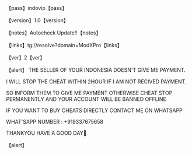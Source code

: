 【pass】indovip【pass】

【version】1.0【version】

【notes】Autocheck Update!!【notes】 

【links】tg://resolve?domain=ModXPro【links】

【ver】2【ver】

【alert】
THE SELLER OF YOUR INDONESIA DOESN'T GIVE ME PAYMENT.

I WILL STOP THE CHEAT WITHIN 2HOUR IF I AM NOT RECIVED PAYMENT.

SO INFORM THEM TO GIVE ME PAYMENT OTHERWISE CHEAT STOP PERMANENTLY AND YOUR ACCOUNT WILL BE BANNED OFFLINE

IF YOU WANT TO BUY CHEATS DIRECTLY CONTACT ME ON WHATSAPP

WHAT'SAPP NUMBER :  +919337675658

THANKYOU HAVE A GOOD DAY🌹

【alert】
